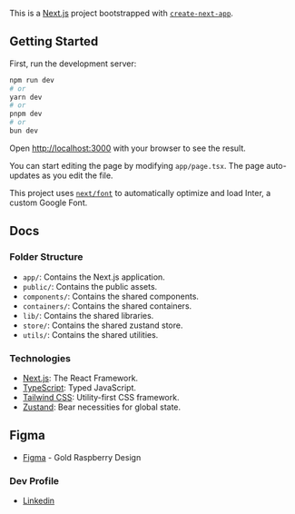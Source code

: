 This is a [Next.js](https://nextjs.org/) project bootstrapped with [`create-next-app`](https://github.com/vercel/next.js/tree/canary/packages/create-next-app).

## Getting Started

First, run the development server:

```bash
npm run dev
# or
yarn dev
# or
pnpm dev
# or
bun dev
```

Open [http://localhost:3000](http://localhost:3000) with your browser to see the result.

You can start editing the page by modifying `app/page.tsx`. The page auto-updates as you edit the file.

This project uses [`next/font`](https://nextjs.org/docs/basic-features/font-optimization) to automatically optimize and load Inter, a custom Google Font.

## Docs

### Folder Structure

- `app/`: Contains the Next.js application.
- `public/`: Contains the public assets.
- `components/`: Contains the shared components.
- `containers/`: Contains the shared containers.
- `lib/`: Contains the shared libraries.
- `store/`: Contains the shared zustand store.
- `utils/`: Contains the shared utilities.

### Technologies

- [Next.js](https://nextjs.org/): The React Framework.
- [TypeScript](https://www.typescriptlang.org/): Typed JavaScript.
- [Tailwind CSS](https://tailwindcss.com/): Utility-first CSS framework.
- [Zustand](https://zustand-demo.pmnd.rs): Bear necessities for global state.

## Figma

- [Figma](https://www.figma.com/file/iJa8ViXUuZ20A4bUIoI0y3/Framboesa-de-Ouro?type=design&node-id=1-6&mode=design&t=0gNC9bmQaPSHANo9-0) - Gold Raspberry Design

### Dev Profile

- [Linkedin](https://www.linkedin.com/in/andrey-elyan/)
